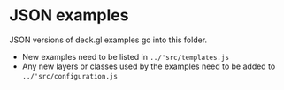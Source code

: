 # JSON examples

JSON versions of deck.gl examples go into this folder.

- New examples need to be listed in `../'src/templates.js`
- Any new layers or classes used by the examples need to be added to `../'src/configuration.js`
